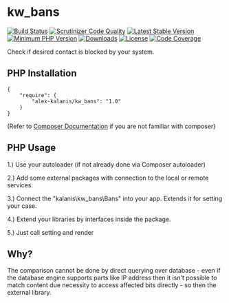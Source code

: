 # kw_bans

[![Build Status](https://app.travis-ci.com/alex-kalanis/kw_bans.svg?branch=master)](https://app.travis-ci.com/github/alex-kalanis/kw_bans)
[![Scrutinizer Code Quality](https://scrutinizer-ci.com/g/alex-kalanis/kw_bans/badges/quality-score.png?b=master)](https://scrutinizer-ci.com/g/alex-kalanis/kw_bans/?branch=master)
[![Latest Stable Version](https://poser.pugx.org/alex-kalanis/kw_bans/v/stable.svg?v=1)](https://packagist.org/packages/alex-kalanis/kw_bans)
[![Minimum PHP Version](https://img.shields.io/badge/php-%3E%3D%207.3-8892BF.svg)](https://php.net/)
[![Downloads](https://img.shields.io/packagist/dt/alex-kalanis/kw_bans.svg?v1)](https://packagist.org/packages/alex-kalanis/kw_bans)
[![License](https://poser.pugx.org/alex-kalanis/kw_bans/license.svg?v=1)](https://packagist.org/packages/alex-kalanis/kw_bans)
[![Code Coverage](https://scrutinizer-ci.com/g/alex-kalanis/kw_bans/badges/coverage.png?b=master&v=1)](https://scrutinizer-ci.com/g/alex-kalanis/kw_bans/?branch=master)

Check if desired contact is blocked by your system.

## PHP Installation

```
{
    "require": {
        "alex-kalanis/kw_bans": "1.0"
    }
}
```

(Refer to [Composer Documentation](https://github.com/composer/composer/blob/master/doc/00-intro.md#introduction) if you are not
familiar with composer)


## PHP Usage

1.) Use your autoloader (if not already done via Composer autoloader)

2.) Add some external packages with connection to the local or remote services.

3.) Connect the "kalanis\kw_bans\Bans" into your app. Extends it for setting your case.

4.) Extend your libraries by interfaces inside the package.

5.) Just call setting and render

## Why?

The comparison cannot be done by direct querying over database - even if the database
engine supports parts like IP address then it isn't possible to match content due necessity
to access affected bits directly - so then the external library.
